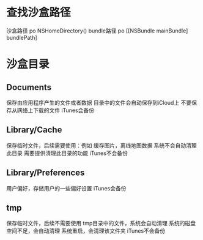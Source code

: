 # 查找沙盒路径
  沙盒路径 po NSHomeDirectory()
  bundle路径 po [[NSBundle mainBundle] bundlePath]
# 沙盒目录
## Documents
  保存由应用程序产生的文件或者数据
  目录中的文件会自动保存到iCloud上
  不要保存从网络上下载的文件
  iTunes会备份
## Library/Cache
  保存临时文件，后续需要使用：例如 缓存图片，离线地图数据
  系统不会自动清理此目录
  需要提供清理此目录的功能
  iTunes不会备份
## Library/Preferences
  用户偏好，存储用户的一些偏好设置
  iTunes会备份
## tmp
  保存临时文件，后续不需要使用
  tmp目录中的文件，系统会自动清理
  系统的磁盘空间不足，会自动清理
  系统重启，会清理该文件夹
  iTunes不会备份
